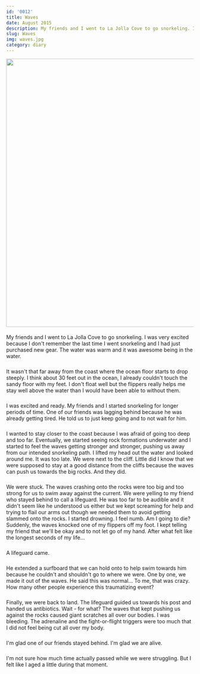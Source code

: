```yaml
---
id: '0012'
title: Waves
date: August 2015
description: My friends and I went to La Jolla Cove to go snorkeling. I was very excited because I don't remember the last time I went snorkeling and I had just purchased new gear. The water was warm and it was awesome being...
slug: Waves
img: waves.jpg
category: diary
---
```


<!-- ![Pic](https://1.bp.blogspot.com/-ziaoIL6o5f8/XJZ4SzsJpVI/AAAAAAAAAjI/DXyjLd7dgnYSFzhp4R8FiV_teL8shrBtACLcBGAs/s1600/11856337_10154085600172786_1954385680926179529_o.jpg) -->

<img src="https://1.bp.blogspot.com/-ziaoIL6o5f8/XJZ4SzsJpVI/AAAAAAAAAjI/DXyjLd7dgnYSFzhp4R8FiV_teL8shrBtACLcBGAs/s1600/11856337_10154085600172786_1954385680926179529_o.jpg" width="720" />

<!-- ![Pic](/assets/resources/waves1.jpg) -->

<p>
    My friends and I went to La Jolla Cove to go snorkeling. I was very excited because I don't remember the last time I went snorkeling and I had just purchased new gear. The water was warm and it was awesome being in the water.
</p>
<p>
    It wasn't that far away from the coast where the ocean floor starts to drop steeply. I think about 30 feet out in the ocean, I already couldn't touch the sandy floor with my feet. I don't float well but the flippers really helps me stay well above the water than I would have been able to without them.
</p>
<p>
    I was excited and ready. My friends and I started snorkeling for longer periods of time. One of our friends was lagging behind because he was already getting tired. He told us to just keep going and to not wait for him. 
</p>
<p>
    I wanted to stay closer to the coast because I was afraid of going too deep and too far. Eventually, we started seeing rock formations underwater and I started to feel the waves getting stronger and stronger, pushing us away from our intended snorkeling path. I lifted my head out the water and looked around me. It was too late. We were next to the cliff. Little did I know that we were supposed to stay at a good distance from the cliffs because the waves can push us towards the big rocks. And they did.
</p>
<p>
    We were stuck. The waves crashing onto the rocks were too big and too strong for us to swim away against the current. We were yelling to my friend who stayed behind to call a lifeguard. He was too far to be audible and it didn't seem like he understood us either but we kept screaming for help and trying to flail our arms out though we needed them to avoid getting slammed onto the rocks. I started drowning. I feel numb. Am I going to die? Suddenly, the waves knocked one of my flippers off my foot. I kept telling my friend that we'll be okay and to not let go of my hand. After what felt like the longest seconds of my life...
</p>
<p>
    A lifeguard came.
</p>
<p>
    He extended a surfboard that we can hold onto to help swim towards him because he couldn't and shouldn't go to where we were. One by one, we made it out of the waves. He said this was normal... To me, that was crazy. How many other people experience this traumatizing event? 
</p>
<p>
    Finally, we were back to land. The lifeguard guided us towards his post and handed us antibiotics. Wait - for what? The waves that kept pushing us against the rocks caused giant scratches all over our bodies. I was bleeding. The adrenaline and the fight-or-flight triggers were too much that I did not feel being cut all over my body.
</p>
<p>
    I'm glad one of our friends stayed behind. I'm glad we are alive.
</p>
<p>
    I'm not sure how much time actually passed while we were struggling. But I felt like I aged a little during that moment.
</p>

<style>

div {
   text-align: justify;
}

p {
    padding-top: 5px;
    padding-bottom: 5px;
}

</style>